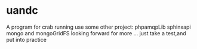 uandc
=====

A program for crab running 
use some other project:
phpamqpLib
sphinxapi
mongo and mongoGridFS
looking forward for more ... 
just take a test,and put into practice